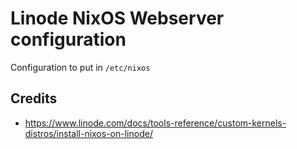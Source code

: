 # Linode NixOS Webserver configuration

Configuration to put in `/etc/nixos`

## Credits

- https://www.linode.com/docs/tools-reference/custom-kernels-distros/install-nixos-on-linode/
